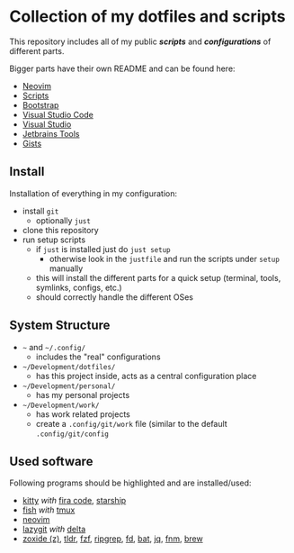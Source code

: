 # Collection of my dotfiles and scripts

This repository includes all of my public _**scripts**_
and _**configurations**_ of different parts.

Bigger parts have their own README and can be found here:

- [Neovim](./config/nvim/README.md)
- [Scripts](./scripts/README.md)
- [Bootstrap](./bootstrap/README.md)
- [Visual Studio Code](./config/vscode/README.md)
- [Visual Studio](./config/visual-studio/README.md)
- [Jetbrains Tools](./config/jetbrains/README.md)
- [Gists](https://gist.github.com/eckon)

## Install

Installation of everything in my configuration:

- install `git`
  - optionally `just`
- clone this repository
- run setup scripts
  - if `just` is installed just do `just setup`
    - otherwise look in the `justfile` and run the scripts under `setup` manually
  - this will install the different parts for a quick setup (terminal, tools, symlinks, configs, etc.)
  - should correctly handle the different OSes

## System Structure

- `~` and `~/.config/`
  - includes the "real" configurations
- `~/Development/dotfiles/`
  - has this project inside, acts as a central configuration place
- `~/Development/personal/`
  - has my personal projects
- `~/Development/work/`
  - has work related projects
  - create a `.config/git/work` file (similar to the default `.config/git/config`

## Used software

Following programs should be highlighted and are installed/used:

- [kitty](https://github.com/kovidgoyal/kitty) _with_
  [fira code](https://github.com/tonsky/FiraCode),
  [starship](https://github.com/starship/starship)
- [fish](https://github.com/fish-shell/fish-shell) _with_
  [tmux](https://github.com/tmux/tmux)
- [neovim](https://github.com/neovim/neovim)
- [lazygit](https://github.com/jesseduffield/lazygit) _with_
  [delta](https://github.com/dandavison/delta)
- [zoxide (z)](https://github.com/ajeetdsouza/zoxide),
  [tldr](https://github.com/tldr-pages/tldr),
  [fzf](https://github.com/junegunn/fzf),
  [ripgrep](https://github.com/BurntSushi/ripgrep),
  [fd](https://github.com/sharkdp/fd),
  [bat](https://github.com/sharkdp/bat),
  [jq](https://github.com/stedolan/jq),
  [fnm](https://github.com/Schniz/fnm),
  [brew](https://github.com/Homebrew/brew)
